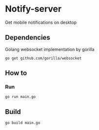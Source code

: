 # Notify-server
Get mobile notifications on desktop
## Dependencies
Golang websocket implementation by gorilla
```shell
go get github.com/gorilla/websocket
```
## How to
### Run
```shell
go run main.go
```
## Build
```shell
go build main.go
```